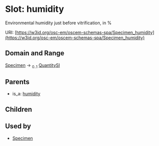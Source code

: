 
# Slot: humidity

Environmental humidity just before vitrification, in %

URI: [https://w3id.org/osc-em/oscem-schemas-spa/Specimen_humidity](https://w3id.org/osc-em/oscem-schemas-spa/Specimen_humidity)


## Domain and Range

[Specimen](Specimen.md) &#8594;  <sub>0..1</sub> [QuantitySI](QuantitySI.md)

## Parents

 *  is_a: [humidity](humidity.md)

## Children


## Used by

 * [Specimen](Specimen.md)

